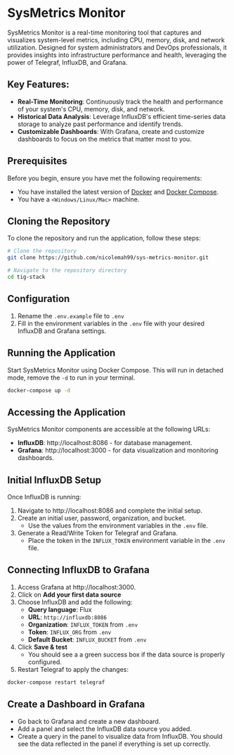 # SysMetrics Monitor
SysMetrics Monitor is a real-time monitoring tool that captures and visualizes system-level metrics, including CPU, memory, disk, and network utilization. Designed for system administrators and DevOps professionals, it provides insights into infrastructure performance and health, leveraging the power of Telegraf, InfluxDB, and Grafana.

## Key Features:
- **Real-Time Monitoring**: Continuously track the health and performance of your system's CPU, memory, disk, and network.
- **Historical Data Analysis**: Leverage InfluxDB's efficient time-series data storage to analyze past performance and identify trends.
- **Customizable Dashboards**: With Grafana, create and customize dashboards to focus on the metrics that matter most to you.

## Prerequisites

Before you begin, ensure you have met the following requirements:
* You have installed the latest version of [Docker](https://docs.docker.com/get-docker/) and [Docker Compose](https://docs.docker.com/compose/install/).
* You have a `<Windows/Linux/Mac>` machine.


## Cloning the Repository

To clone the repository and run the application, follow these steps:

```bash
# Clone the repository
git clone https://github.com/nicolemah99/sys-metrics-monitor.git

# Navigate to the repository directory
cd tig-stack
```
## Configuration
1. Rename the `.env.example` file to `.env`
2. Fill in the environment variables in the `.env` file with your desired InfluxDB and Grafana settings.

## Running the Application
Start SysMetrics Monitor using Docker Compose. This will run in detached mode, remove the `-d` to run in your terminal.
```bash
docker-compose up -d
```

## Accessing the Application
SysMetrics Monitor components are accessible at the following URLs:

- **InfluxDB**: http://localhost:8086 - for database management.
- **Grafana**: http://localhost:3000 - for data visualization and monitoring dashboards.

## Initial InfluxDB Setup
Once InfluxDB is running:

1. Navigate to http://localhost:8086 and complete the initial setup.
2. Create an initial user, password, organization, and bucket.
    - Use the values from the environment variables in the `.env` file.
3. Generate a Read/Write Token for Telegraf and Grafana.
    - Place the token in the `INFLUX_TOKEN` environment variable in the `.env` file.

## Connecting InfluxDB to Grafana
1. Access Grafana at http://localhost:3000.
2. Click on **Add your first data source**
3. Choose InfluxDB and add the following:
    - **Query language**: Flux
    - **URL**: `http://influxdb:8086`
    - **Organization**: `INFLUX_TOKEN` from `.env`
    - **Token**: `INFLUX_ORG` from `.env`
    - **Default Bucket**: `INFLUX_BUCKET` from `.env`
4. Click **Save & test** 
    - You should see a a green success box if the data source is properly configured.
5. Restart Telegraf to apply the changes:
```bash
docker-compose restart telegraf
```

## Create a Dashboard in Grafana
- Go back to Grafana and create a new dashboard.
- Add a panel and select the InfluxDB data source you added.
- Create a query in the panel to visualize data from InfluxDB. You should see the data reflected in the panel if everything is set up correctly.
